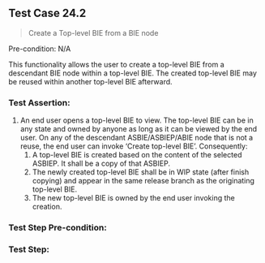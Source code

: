 ## Test Case 24.2

> Create a Top-level BIE from a BIE node

Pre-condition: N/A

This functionality allows the user to create a top-level BIE from a descendant BIE node within a top-level BIE. The created top-level BIE may be reused within another top-level BIE afterward.

### Test Assertion:

1. An end user opens a top-level BIE to view. The top-level BIE can be in any state and owned by anyone as long as it can be viewed by the end user. On any of the descendant ASBIE/ASBIEP/ABIE node that is not a reuse, the end user can invoke ‘Create top-level BIE’. Consequently:
	1. A top-level BIE is created based on the content of the selected ASBIEP. It shall be a copy of that ASBIEP.
	2. The newly created top-level BIE shall be in WIP state (after finish copying) and appear in the same release branch as the originating top-level BIE.
	3. The new top-level BIE is owned by the end user invoking the creation.

### Test Step Pre-condition:



### Test Step: